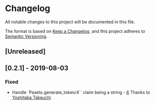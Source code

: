 # Changelog
All notable changes to this project will be documented in this file.

The format is based on [Keep a Changelog](https://keepachangelog.com/en/1.0.0/),
and this project adheres to [Semantic Versioning](https://semver.org/spec/v2.0.0.html).

## [Unreleased]

## [0.2.1] - 2019-08-03
### Fixed
- Handle `Paseto.generate_token/4`` claim being a string - [6](https://github.com/ueberauth/guardian_paseto/pull/6) Thanks to [Yoshitaka Takeuchi](https://github.com/yosatak)
